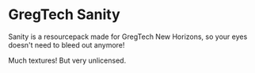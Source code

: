 # GregTech Sanity

Sanity is a resourcepack made for GregTech New Horizons, so your eyes doesn't need to bleed out anymore!

Much textures! But very unlicensed.
